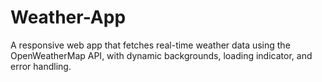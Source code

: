 # Weather-App
A responsive web app that fetches real-time weather data using the OpenWeatherMap API, with dynamic backgrounds, loading indicator, and error handling.
